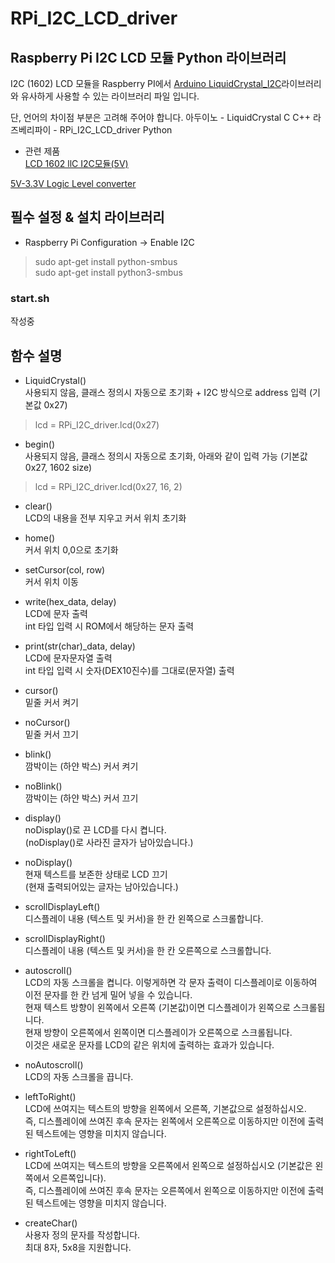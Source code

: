 # RPi_I2C_LCD_driver  

## Raspberry Pi I2C LCD 모듈 Python 라이브러리  

I2C (1602) LCD 모듈을  Raspberry PI에서 [Arduino LiquidCrystal_I2C](https://www.arduino.cc/en/Reference/LiquidCrystal)라이브러리와 유사하게 사용할 수 있는 라이브러리 파일 입니다.  

단, 언어의 차이점 부분은 고려해 주어야 합니다.
아두이노 - LiquidCrystal  C C++
라즈베리파이 - RPi_I2C_LCD_driver  Python

- 관련 제품  
[LCD 1602 llC I2C모듈(5V)](https://www.eleparts.co.kr/EPXHVBKK)  

[5V-3.3V Logic Level converter](https://www.eleparts.co.kr)  


## 필수 설정 & 설치 라이브러리  

- Raspberry Pi Configuration -> Enable I2C  

> sudo apt-get install python-smbus  
> sudo apt-get install python3-smbus  

### start.sh  

작성중  



## 함수 설명  

- LiquidCrystal()  
사용되지 않음, 클래스 정의시 자동으로 초기화 + I2C 방식으로 address 입력 (기본값 0x27)  

> lcd = RPi_I2C_driver.lcd(0x27)  

- begin()  
사용되지 않음, 클래스 정의시 자동으로 초기화, 아래와 같이 입력 가능 (기본값 0x27, 1602 size)  

> lcd = RPi_I2C_driver.lcd(0x27, 16, 2)  

- clear()  
LCD의 내용을 전부 지우고 커서 위치 초기화  

- home()  
커서 위치 0,0으로 초기화  

- setCursor(col, row)  
커서 위치 이동  

- write(hex_data, delay)  
LCD에 문자 출력  
int 타입 입력 시 ROM에서 해당하는 문자 출력  

- print(str(char)_data, delay)  
LCD에 문자문자열 출력  
int 타입 입력 시 숫자(DEX10진수)를 그대로(문자열) 출력  

- cursor()  
밑줄 커서 켜기  

- noCursor()  
밑줄 커서 끄기  

- blink()  
깜박이는 (하얀 박스) 커서 켜기  

- noBlink()  
깜박이는 (하얀 박스) 커서 끄기  

- display()  
noDisplay()로 끈 LCD를 다시 켭니다.  
(noDisplay()로 사라진 글자가 남아있습니다.)  

- noDisplay()  
현재 텍스트를 보존한 상태로 LCD 끄기  
(현재 출력되어있는 글자는 남아있습니다.)  

- scrollDisplayLeft()  
디스플레이 내용 (텍스트 및 커서)을 한 칸 왼쪽으로 스크롤합니다.  

- scrollDisplayRight()  
디스플레이 내용 (텍스트 및 커서)을 한 칸 오른쪽으로 스크롤합니다.  

- autoscroll()  
LCD의 자동 스크롤을 켭니다. 이렇게하면 각 문자 출력이 디스플레이로 이동하여 이전 문자를 한 칸 넘게 밀어 넣을 수 있습니다.  
현재 텍스트 방향이 왼쪽에서 오른쪽 (기본값)이면 디스플레이가 왼쪽으로 스크롤됩니다.  
현재 방향이 오른쪽에서 왼쪽이면 디스플레이가 오른쪽으로 스크롤됩니다.  
이것은 새로운 문자를 LCD의 같은 위치에 출력하는 효과가 있습니다.  

- noAutoscroll()  
LCD의 자동 스크롤을 끕니다.  

- leftToRight()  
LCD에 쓰여지는 텍스트의 방향을 왼쪽에서 오른쪽, 기본값으로 설정하십시오.  
즉, 디스플레이에 쓰여진 후속 문자는 왼쪽에서 오른쪽으로 이동하지만 이전에 출력 된 텍스트에는 영향을 미치지 않습니다.  

- rightToLeft()  
LCD에 쓰여지는 텍스트의 방향을 오른쪽에서 왼쪽으로 설정하십시오 (기본값은 왼쪽에서 오른쪽입니다).  
즉, 디스플레이에 쓰여진 후속 문자는 오른쪽에서 왼쪽으로 이동하지만 이전에 출력 된 텍스트에는 영향을 미치지 않습니다.  

- createChar()  
사용자 정의 문자를 작성합니다.  
최대 8자, 5x8을 지원합니다.  
